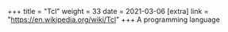 +++
title = "Tcl"
weight = 33
date = 2021-03-06
[extra]
link = "https://en.wikipedia.org/wiki/Tcl"
+++
A programming language


